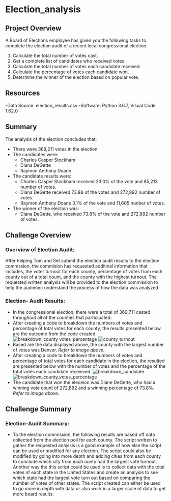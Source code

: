 # Election_analysis

## Project Overview
A Board of Elections employee has given you the following tasks to complete the election audit of a recent local congressional election.

1. Calculate the total number of votes cast.
2. Get a complete list of candidates who received votes.
3. Calculate the total number of votes each candidate received.
4. Calculate the percentage of votes each candidate won.
5. Determine the winner of the election based on popular vote.

## Resources
-Data Source: election_results.csv
-Software: Python 3.6.7, Visual Code 1.62.0

## Summary
The analysis of the election concludes that:
- There were 369,211 votes in the election
- The candidates were:
  - Charles Casper Stockham
  - Diana DeGette
  - Raymon Anthony Doane
- The candidate results were:
  - Charles Casper Stockham received 23.0% of the vote and 85,213 number of votes.
  - Diana DeGette received 73.8& of the votes and 272,892 number of votes.
  - Raymon Anthony Doane 3.1% of the vote and 11,605 nunber of votes. 
- The winner of the election was:
  - Diana DeGette, who received 73.8% of the vote and 272,892 number of votes.

## Challenge Overview

### Overview of Election Audit:
After helping Tom and Set submit the election audit results to the election commssion, the commision has requested additinal information that includes, the voter turnout for each county, percentage of votes from each county out of a total count, and the county with the highest turnout. The requested written analysis will be provided to the election commission to help the audienec understand the process of how the data was analyzed.
### Election- Audit Results:
- In the congressional election, there were a total of 369,711 casted throughout all of the counties that participated.
- After creating a code to breakdown the numbers of votes and percentage of total votes for each county, the results presented below are the outcome from the code created. 
![breakdown_county_votes_percentage](https://user-images.githubusercontent.com/90146132/140663666-8b6837e2-ff0c-4cc7-b01e-e1e217d0fd69.PNG)
![county_turnout](https://user-images.githubusercontent.com/90146132/140663672-a83d3d47-843e-49a7-a364-520fa3df064d.PNG)
- Based are the data displayed above, the county with the largest number of votes was Denver. *Refer to image above.* 
- After creating a code to breakdown the numbers of votes and percentage of total votes for each candidate in the election, the resulted are presented below with the number of votes and the percentage of the total votes each candidate receieved. 
![breakdown_candidate](https://user-images.githubusercontent.com/90146132/140663865-fde2b14b-0273-4409-a96d-f9af275bb9d5.PNG)
![breakdown_county_votes_percentage](https://user-images.githubusercontent.com/90146132/140663870-28338e09-4ed8-4543-9621-67f8a3e51b6d.PNG)
- The candidate that won the eleceion was Diane DeGette, who had a winning vote count of 272,892 and a winning percentage of 73.8%. *Refer to image above.*
## Challenge Summary
### Election-Audit Summary:
- To the election commission, the following results are based off data collected from the election poll for each county. The script written to gather the requested anaylsis is a good example of how else the script can be used or modified for any election. The script could also be modified by going into more depth and adding cities from each county to conclude which city from each ounty had the largest vote turnout. Another way the this script could be used is to collect data with the total votes of each state in the United States and create an analysis to see which state had the largest vote turn out based on comparing the number of votes of other states. The script  created can either be used to go more in depth with data or also work in a larger scale of data to get more board results.
